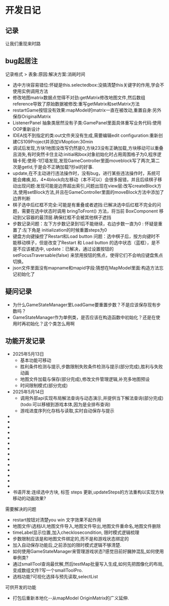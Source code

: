 # 开发日记
## 记录
让我们重现来时路

## bug起居注
记录格式 > 表象:原因:解决方案:消耗时间
- 选中方块容易错位:怀疑是this.selectedbox:没搞清楚this关键字的作用,学会不使用实例调用方法
- 修改地图matrix数据点觉得不对劲:getMatrix修改地图文件,然后数组reference导致了原始数据被修改:重写getMatrix和setMatrix方法
- restartGame按钮没有效果:mapModel的matrix一直在被改动,重置自身:另外保存OriginalMatrix
- ListenerPanel 抽象类居然没有子类:GamePanel里面具体重写业务代码:使用OOP重新设计
- IDEA找不到指定的类:out文件夹没有生成,需要编辑edit configuration:重新创建CS109Project并添加VMoption:30min
- 调试后发现,方块1地图没改写仍然是0,方块23没有正确加载,方块移动可以重叠且消失,有时突然卡住主动:initial和box对象初始化时占用周围格子为0,程序逻辑卡死:使用-1打墙发现,发现GameController里面moveblock写了两次,第二次是getId,于是会不正确加载?抄ai的好事.
- update,在不主动进行违法操作时，没有bug，进行某些违法操作时，系统可能会瘫痪,如，4*4block向左移动（本不可以）会很多报错，并且后续棋子移动出现问题:发现可能是边界超出索引,问题出现在view层:改写createBlock方法,使用setBlock方法,并且在GameController里面的moveBlock方法中添加了边界判断
- 棋子选中后红框不完全:可能是有重叠或者遮挡:已解决选中后红框不完全的问题，需要在选中状态时调用 bringToFront() 方法，将当前 BoxComponent 移动到父容器的最顶层.确保红框不会被其他棋子遮挡
- 步数记录问题：左下方步数记录到1后不能继续，右边步数一直为0 : 怀疑是重置了:左下角是 initialization的时候重置steps为0
- 键盘方向键操控了Restart和Load button 问题：选中棋子后，按方向键时不能移动棋子，但是改变了Restart 和 Load button 的选中状态（蓝框），是不是不应该被选中, update：已解决，通过设置按钮的 setFocusTraversable(false) 来禁用按钮的焦点，使得它们不会响应键盘焦点切换。
- json文件里面没有mapname和mapid字段:猜想在MapModel里面:构造方法忘记初始化了

## 疑问记录
- 为什么GameStateManager里LoadGame要重置步数？不是应该保存现有步数吗？
- GameStateManager作为单例类，是否应该在构造函数中初始化？还是在使用时再初始化？这个类怎么用啊


## 功能开发记录
- 2025年5月13日 
  - 基本功能可移动
  - 胜利条件检测与提示,步数限制失败条件检测与提示(部分完成),胜利与失败动画
  - 地图文件加载与保存(部分完成),修改文件管理逻辑,补充多地图预设
  - 时间限制模式(部分完成)
- 2025年5月14日
  - 调用外部api实现布局解法查询与动态演示,并提供当下解法查询(部分完成)(todo:可以移植到游戏本体,因为是全排布查询)
  - 游戏进度序列化存档与读取,实时自动保存与提示
- 
- 
- 
- 
- 
- 
- 
- 
- 
- 
- 
- 
- 
- 
- 书语开发:连续选中方块, 标签 steps 更新,updateSteps的方法重构以实现方块移动的动画效果?



需要解决的问题
- restart按钮对清楚you win 文字效果不起作用
- 地图文件\选档UI,地图文件导入,地图文件导出,地图文件重命名,地图文件删除
- timeLabel显示位置,加入checklosecondition, 限时模式逻辑梳理
- 步数限制应该是和地图文件绑定的,而不是和游戏状态绑定的
- 加入自动保存功能后,之前添加的限时模式逻辑不够清楚.
- 如何使用GameStateManager来管理游戏状态?感觉目前好臃肿混乱,如何使用单例类?
- 通过smallTool查询最优解,然后testMap批量写入生成,如何先把图像化的布局,变成数组文件?写一个smallToolPro.
- 选档功能?可视化选择与预先读取,selectList


可供开发的功能
- 打包后重新本地化--从mapModel OriginMatrix的广义延伸.


